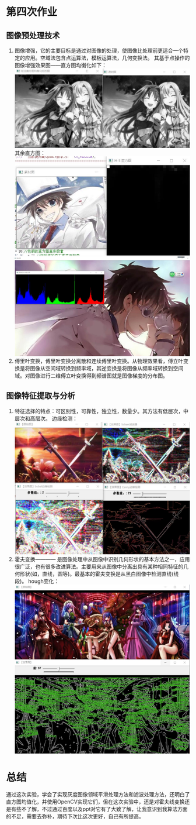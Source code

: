 # 第四次作业
## 图像预处理技术
1. 图像增强，它的主要目标是通过对图像的处理，使图像比处理前更适合一个特定的应用。空域法包含点运算法，模板运算法，几何变换法。
其基于点操作的图像增强效果图——直方图均衡化如下：
![](media/222.jpg)
其余直方图：
![](media/444.jpg)
![](media/555.jpg)
2. 傅里叶变换，傅里叶变换分离散和连续傅里叶变换。从物理效果看，傅立叶变换是将图像从空间域转换到频率域，其逆变换是将图像从频率域转换到空间域。对图像进行二维傅立叶变换得到频谱图就是图像梯度的分布图。
## 图像特征提取与分析
1. 特征选择的特点：可区别性，可靠性，独立性，数量少。其方法有低层次，中层次和高层次。
边缘检测：
![](media/333.jpg) 
2. 霍夫变换———— 是图像处理中从图像中识别几何形状的基本方法之一，应用很广泛，也有很多改进算法。主要用来从图像中分离出具有某种相同特征的几何形状(如，直线，圆等)。最基本的霍夫变换是从黑白图像中检测直线(线段)。
hough变化：
![](media/111.jpg)
# 总结
通过这次实验，学会了实现灰度图像领域平滑处理方法和滤波处理方法，还明白了直方图均值化，并使用OpenCV实现它们，但在这次实验中，还是对霍夫线变换还是有些不了解，不过通过百度以及ppt对它有了大致了解，让我意识到我算法方面的不足，需要去弥补，期待下次比这次更好，自己有所提高。

